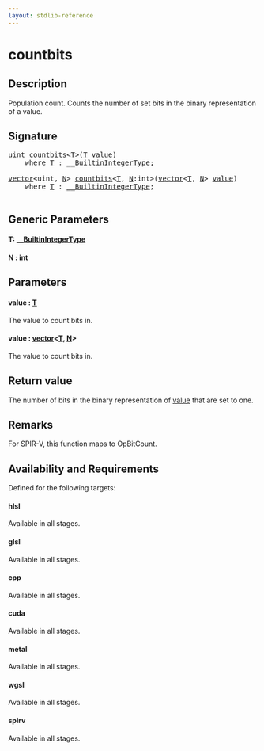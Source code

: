 ```yaml
---
layout: stdlib-reference
---
```


# countbits

## Description

Population count.
Counts the number of set bits in the binary representation of a value.



## Signature 

<pre>
<span class="code_keyword">uint</span> <a href="countbits.html">countbits</a>&lt;<a href="countbits.html#typeparam-T" class="code_type">T</a>&gt;(<a href="countbits.html#typeparam-T" class="code_type">T</a> <a href="countbits.html#decl-value" class="code_param">value</a>)
    <span class='code_keyword'>where</span> <a href="countbits.html#typeparam-T" class="code_type">T</a> : <a href="../interfaces/0_builtinintegertype-029g/index.html" class="code_type">__BuiltinIntegerType</a>;

<a href="../types/vector/index.html" class="code_type">vector</a>&lt;<span class="code_keyword">uint</span>, <a href="countbits.html#decl-N" class="code_var">N</a>&gt; <a href="countbits.html">countbits</a>&lt;<a href="countbits.html#typeparam-T" class="code_type">T</a>, <a href="countbits.html#decl-N" class="code_var">N</a>:<span class="code_keyword">int</span>&gt;(<a href="../types/vector/index.html" class="code_type">vector</a>&lt;<a href="countbits.html#typeparam-T" class="code_type">T</a>, <a href="countbits.html#decl-N" class="code_var">N</a>&gt; <a href="countbits.html#decl-value" class="code_param">value</a>)
    <span class='code_keyword'>where</span> <a href="countbits.html#typeparam-T" class="code_type">T</a> : <a href="../interfaces/0_builtinintegertype-029g/index.html" class="code_type">__BuiltinIntegerType</a>;

</pre>

## Generic Parameters

####  <a id="typeparam-T"></a>T: [\_\_BuiltinIntegerType](../interfaces/0_builtinintegertype-029g/index)
####  <a id="decl-N"></a>N  : int

## Parameters

####  <a id="decl-value"></a>value  : [T](countbits#typeparam-T)
The value to count bits in.

####  <a id="decl-value"></a>value  : [vector](../types/vector/index)\<[T](../types/vector/index#typeparam-T), [N](../types/vector/index#decl-N)\>
The value to count bits in.


## Return value
The number of bits in the binary representation of <span class='code'><a href="countbits.html#decl-value" class="code_param">value</a></span> that are set to one.

## Remarks
For SPIR-V, this function maps to <span class='code'>OpBitCount</span>.


## Availability and Requirements

Defined for the following targets:

#### hlsl
Available in all stages.

#### glsl
Available in all stages.

#### cpp
Available in all stages.

#### cuda
Available in all stages.

#### metal
Available in all stages.

#### wgsl
Available in all stages.

#### spirv
Available in all stages.



